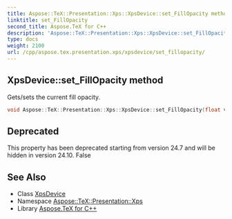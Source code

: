 ```yaml
---
title: Aspose::TeX::Presentation::Xps::XpsDevice::set_FillOpacity method
linktitle: set_FillOpacity
second_title: Aspose.TeX for C++
description: 'Aspose::TeX::Presentation::Xps::XpsDevice::set_FillOpacity method. Gets/sets the current fill opacity in C++.'
type: docs
weight: 2100
url: /cpp/aspose.tex.presentation.xps/xpsdevice/set_fillopacity/
---
```

## XpsDevice::set_FillOpacity method


Gets/sets the current fill opacity.

```cpp
void Aspose::TeX::Presentation::Xps::XpsDevice::set_FillOpacity(float value) override
```


## Deprecated
This property has been deprecated starting from version 24.7 and will be hidden in version 24.10. False 

## See Also

* Class [XpsDevice](../)
* Namespace [Aspose::TeX::Presentation::Xps](../../)
* Library [Aspose.TeX for C++](../../../)
